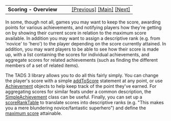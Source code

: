 ---
---
<table width="100%" data-border="0" data-cellspacing="0"
data-cellpadding="3" data-bgcolor="#C0C0C0">
<colgroup>
<col style="width: 50%" />
<col style="width: 50%" />
</colgroup>
<tbody>
<tr>
<td style="text-align: left;"><strong>Scoring - Overview<br />
</strong></td>
<td style="text-align: right;"><a
href="defaultconsulttopic.html">[Previous]</a> <a
href="generalintroduction.html">[Main]</a> <a
href="addtoscore.html">[Next]</a></td>
</tr>
</tbody>
</table>

  
In some, though not all, games you may want to keep the score, awarding
points for various achievements, and notifying players how they're
getting on by showing their current score in relation to the maximum
score available. In addition you may want to assign a descriptive rank
(e.g. from 'novice' to 'hero') to the player depending on the score
currently attained. In addition, you may want players to be able to see
how their score is made up, with a list containing the scores for
individual achievements, and aggregate scores for related achievements
(such as finding the different members of a set of related items).  
  
The TADS 3 library allows you to do all this fairly simply. You can
change the player's score with a simple [addToScore](addtoscore.html)
statement at any point, or use [Achievement](achievement.html) objects to
help keep track of the point they've earned. For aggregating scores for
similar feats under a common description, the
[SimpleAchievement](simpleachievement.html) class can be useful. Finally,
you can set up a [scoreRankTable](scoreranktable.html) to translate
scores into descriptive ranks (e.g. "This makes you a mere blundering
novice/fantastic superhero") and define the [maximum
score](maxscore.html) attainable.  
  
  
